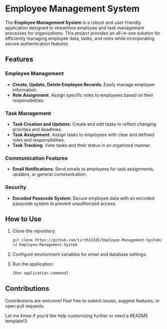 # Employee Management System

The **Employee Management System** is a robust and user-friendly application designed to streamline employee and task management processes for organizations. This project provides an all-in-one solution for efficiently managing employee data, tasks, and roles while incorporating secure authentication features.

## Features

### Employee Management
- **Create, Update, Delete Employee Records**: Easily manage employee information.
- **Role Assignment**: Assign specific roles to employees based on their responsibilities.

### Task Management
- **Task Creation and Updates**: Create and edit tasks to reflect changing priorities and deadlines.
- **Task Assignment**: Assign tasks to employees with clear and defined roles and responsibilities.
- **Task Tracking**: View tasks and their status in an organized manner.

### Communication Features
- **Email Notifications**: Send emails to employees for task assignments, updates, or general communication.

### Security
- **Encoded Passcode System**: Secure employee data with an encoded passcode system to prevent unauthorized access.



## How to Use
1. Clone the repository:  
   ```bash
   git clone https://github.com/tirth12345/Employee-Management-System/.git
   cd Employee-Management-System
   ```

2. Configure environment variables for email and database settings.
3. Run the application:  
   ```bash
   [Run application command]
   ```

## Contributions
Contributions are welcome! Feel free to submit issues, suggest features, or open pull requests.




Let me know if you'd like help customizing further or need a README template!3
